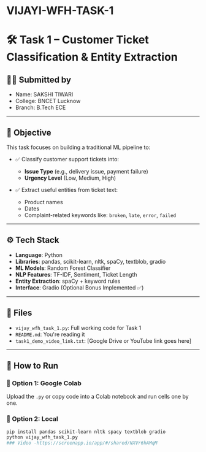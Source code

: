 # VIJAYI-WFH-TASK-1
# 🛠️ Task 1 – Customer Ticket Classification & Entity Extraction

## 👩‍💻 Submitted by
- Name: SAKSHI TIWARI
- College: BNCET Lucknow
- Branch: B.Tech ECE

---

## 🎯 Objective
This task focuses on building a traditional ML pipeline to:

- ✅ Classify customer support tickets into:
  - **Issue Type** (e.g., delivery issue, payment failure)
  - **Urgency Level** (Low, Medium, High)

- ✅ Extract useful entities from ticket text:
  - Product names
  - Dates
  - Complaint-related keywords like: `broken`, `late`, `error`, `failed`

---

## ⚙️ Tech Stack
- **Language**: Python
- **Libraries**: pandas, scikit-learn, nltk, spaCy, textblob, gradio
- **ML Models**: Random Forest Classifier
- **NLP Features**: TF-IDF, Sentiment, Ticket Length
- **Entity Extraction**: spaCy + keyword rules
- **Interface**: Gradio (Optional Bonus Implemented ✅)

---

## 📁 Files
- `vijay_wfh_task_1.py`: Full working code for Task 1
- `README.md`: You're reading it
- `task1_demo_video_link.txt`: [Google Drive or YouTube link goes here]

---

## 🚀 How to Run

### 🔹 Option 1: Google Colab
Upload the `.py` or copy code into a Colab notebook and run cells one by one.

### 🔹 Option 2: Local
```bash
pip install pandas scikit-learn nltk spacy textblob gradio
python vijay_wfh_task_1.py
### Video -https://screenapp.io/app/#/shared/NXVr6hAMqM
